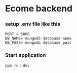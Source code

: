 # Ecome backend

### setup .env file like this

```
PORT = 5000
DB_NAME= mongodb database name
DB_PASS= mongodb database pass

```

### Start application

```
npm run dev
```
